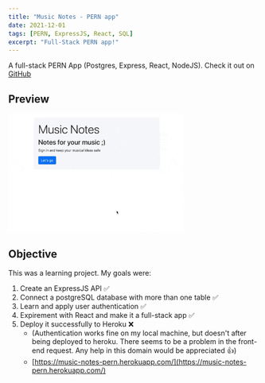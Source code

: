 ```yaml
---
title: "Music Notes - PERN app"
date: 2021-12-01
tags: [PERN, ExpressJS, React, SQL]
excerpt: "Full-Stack PERN app!"
---
```


A full-stack PERN App (Postgres, Express, React, NodeJS). Check it out on [GitHub](https://github.com/vincanger/PERN-music-notes/)

## Preview
<img src="https://raw.githubusercontent.com/vincanger/PERN-music-notes/main/music-app-preview.gif" width="70%" height="70%" />

## Objective 
This was a learning project. My goals were:
1. Create an ExpressJS API ✅
2. Connect a postgreSQL database with more than one table ✅
3. Learn and apply user authentication ✅
4. Expirement with React and make it a full-stack app ✅
5. Deploy it successfully to Heroku ❌
    - (Authentication works fine on my local machine, but doesn't after being deployed to heroku. There seems to be a problem in the front-end request. Any help in this domain would be appreciated 👍)
    - [https://music-notes-pern.herokuapp.com/](https://music-notes-pern.herokuapp.com/)

